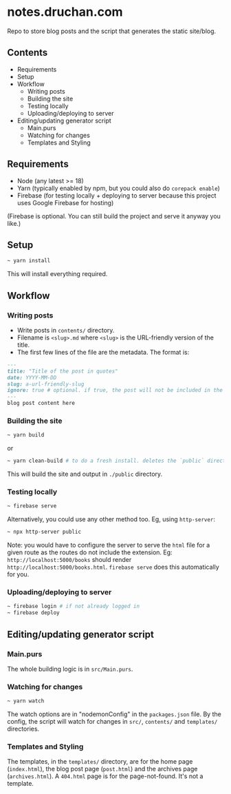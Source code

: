 # notes.druchan.com

Repo to store blog posts and the script that generates the static site/blog.

## Contents

- Requirements
- Setup
- Workflow
  - Writing posts
  - Building the site
  - Testing locally
  - Uploading/deploying to server
- Editing/updating generator script
  - Main.purs
  - Watching for changes
  - Templates and Styling

## Requirements

- Node (any latest >= 18)
- Yarn (typically enabled by npm, but you could also do `corepack enable`)
- Firebase (for testing locally + deploying to server because this project uses Google Firebase for hosting)

(Firebase is optional. You can still build the project and serve it anyway you like.)

## Setup 

```bash
~ yarn install
```

This will install everything required.

## Workflow

### Writing posts

- Write posts in `contents/` directory.
- Filename is `<slug>.md` where `<slug>` is the URL-friendly version of the title.
- The first few lines of the file are the metadata. The format is:

```markdown
---
title: "Title of the post in quotes"
date: YYYY-MM-DD
slug: a-url-friendly-slug
ignore: true # optional. if true, the post will not be included in the final build
---
blog post content here
```

### Building the site

```bash
~ yarn build
```

or

```bash
~ yarn clean-build # to do a fresh install. deletes the `public` directory and recreates it.
```

This will build the site and output in `./public` directory.

### Testing locally

```bash
~ firebase serve
```

Alternatively, you could use any other method too. Eg, using `http-server`:

```bash
~ npx http-server public
```

Note: you would have to configure the server to serve the `html` file for a given route as the routes do not include the extension. Eg: `http://localhost:5000/books` should render `http://localhost:5000/books.html`. `firebase serve` does this automatically for you.

### Uploading/deploying to server

```bash
~ firebase login # if not already logged in
~ firebase deploy
```

## Editing/updating generator script

### Main.purs

The whole building logic is in `src/Main.purs`. 

### Watching for changes

```bash
~ yarn watch
```

The watch options are in "nodemonConfig" in the `packages.json` file. By the config, the script will watch for changes in `src/`, `contents/` and `templates/` directories.

### Templates and Styling

The templates, in the `templates/` directory, are for the home page (`index.html`), the blog post page (`post.html`) and the archives page (`archives.html`). A `404.html` page is for the page-not-found. It's not a template.

